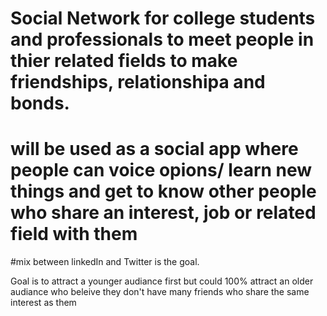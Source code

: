 # Social Network for college students and professionals to meet people in thier related fields to make friendships, relationshipa and bonds. 
# will be used as a social app where people can voice opions/ learn new things and get to know other people who share an interest, job or related field with them
#mix between linkedIn and Twitter is the goal.

Goal is to attract a younger audiance first but could 100% attract an older audiance who beleive they don't have many friends who share the same interest as them

